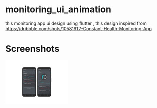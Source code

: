 # monitoring_ui_animation
this monitoring app ui design using flutter , this design inspired from https://dribbble.com/shots/10581917-Constant-Health-Monitoring-App
# Screenshots
<img src="screenshots/screenshots.png" width=200 height="auto" />
